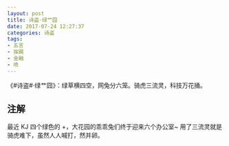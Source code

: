 ```yaml
---
layout: post
title: 诗盗·绿艹囧
date: 2017-07-24 12:27:37
categories: 诗盗
tags:
- 五言
- 挨踢
- 金融
- 喷
---
```

《#诗盗#·绿艹囧》：绿草横四空，网兔分六笼。骑虎三流灵，科技万花捅。

## 注解
最近 KJ 四个绿色的 +，大花园的乖乖兔们终于迎来六个办公室~
用了三流灵就是骑虎难下，虽然人人喊打，然并卵。
